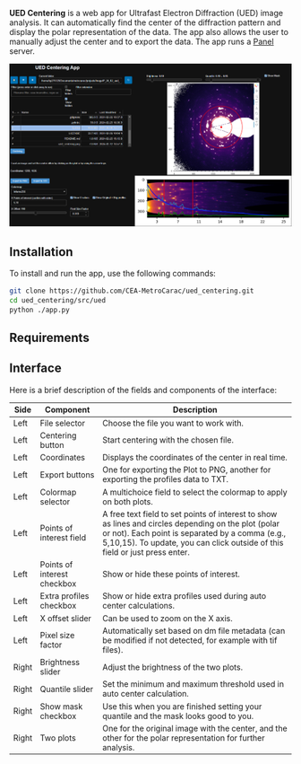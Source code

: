 
<!-- <p align="center">
  <img src="https://raw.githubusercontent.com/CEA-MetroCarac/ued_centering/master/images/logo.png" alt="logo">
</p> -->

**UED Centering** is a web app for Ultrafast Electron Diffraction (UED) image analysis. It can automatically find the center of the diffraction pattern and display the polar representation of the data. The app also allows the user to manually adjust the center and to export the data. The app runs a [Panel](https://panel.holoviz.org/) server.

![app](https://raw.githubusercontent.com/CEA-MetroCarac/ued_centering/master/images/app.png)

## Installation

To install and run the app, use the following commands:

```bash
git clone https://github.com/CEA-MetroCarac/ued_centering.git
cd ued_centering/src/ued
python ./app.py
```

## Requirements

<!-- matplotlib
    bokeh (auto installed with panel)
    panel
    numpy
    scikit-image
    scipy
    (optionnal: only for loading tif) tifffile
    pandas -->

## Interface

Here is a brief description of the fields and components of the interface:

| Side | Component | Description |
| ---- | --------- | ----------- |
| Left | File selector | Choose the file you want to work with. |
| Left | Centering button | Start centering with the chosen file. |
| Left | Coordinates | Displays the coordinates of the center in real time. |
| Left | Export buttons | One for exporting the Plot to PNG, another for exporting the profiles data to TXT. |
| Left | Colormap selector | A multichoice field to select the colormap to apply on both plots. |
| Left | Points of interest field | A free text field to set points of interest to show as lines and circles depending on the plot (polar or not). Each point is separated by a comma (e.g., 5,10,15). To update, you can click outside of this field or just press enter. |
| Left | Points of interest checkbox | Show or hide these points of interest. |
| Left | Extra profiles checkbox | Show or hide extra profiles used during auto center calculations. |
| Left | X offset slider | Can be used to zoom on the X axis. |
| Left | Pixel size factor | Automatically set based on dm file metadata (can be modified if not detected, for example with tif files). |
| Right | Brightness slider | Adjust the brightness of the two plots. |
| Right | Quantile slider | Set the minimum and maximum threshold used in auto center calculation. |
| Right | Show mask checkbox | Use this when you are finished setting your quantile and the mask looks good to you. |
| Right | Two plots | One for the original image with the center, and the other for the polar representation for further analysis. |

<!-- Authors information -->
